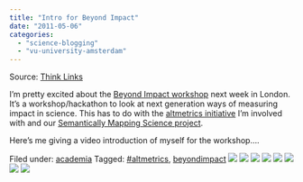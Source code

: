```yaml
---
title: "Intro for Beyond Impact"
date: "2011-05-06"
categories: 
  - "science-blogging"
  - "vu-university-amsterdam"
---
```


Source: [Think Links](http://thinklinks.wordpress.com/feed/)

I’m pretty excited about the [Beyond Impact workshop](http://beyond-impact.org/?page_id=64) next week in London. It’s a workshop/hackathon to look at next generation ways of measuring impact in science. This has to do with the [altmetrics initiative](http://www.altmetrics.org) I’m involved with and our [Semantically Mapping Science project](http://wws.sms-project.org).

Here’s me giving a video introduction of myself for the workshop….

  
Filed under: [academia](http://thinklinks.wordpress.com/category/academia/) Tagged: [#altmetrics](http://thinklinks.wordpress.com/tag/altmetrics/), [beyondimpact](http://thinklinks.wordpress.com/tag/beyondimpact/) [![](http://feeds.wordpress.com/1.0/comments/thinklinks.wordpress.com/292/)](http://feeds.wordpress.com/1.0/gocomments/thinklinks.wordpress.com/292/) [![](http://feeds.wordpress.com/1.0/delicious/thinklinks.wordpress.com/292/)](http://feeds.wordpress.com/1.0/godelicious/thinklinks.wordpress.com/292/) [![](http://feeds.wordpress.com/1.0/facebook/thinklinks.wordpress.com/292/)](http://feeds.wordpress.com/1.0/gofacebook/thinklinks.wordpress.com/292/) [![](http://feeds.wordpress.com/1.0/twitter/thinklinks.wordpress.com/292/)](http://feeds.wordpress.com/1.0/gotwitter/thinklinks.wordpress.com/292/) [![](http://feeds.wordpress.com/1.0/stumble/thinklinks.wordpress.com/292/)](http://feeds.wordpress.com/1.0/gostumble/thinklinks.wordpress.com/292/) [![](http://feeds.wordpress.com/1.0/digg/thinklinks.wordpress.com/292/)](http://feeds.wordpress.com/1.0/godigg/thinklinks.wordpress.com/292/) [![](http://feeds.wordpress.com/1.0/reddit/thinklinks.wordpress.com/292/)](http://feeds.wordpress.com/1.0/goreddit/thinklinks.wordpress.com/292/) ![](http://stats.wordpress.com/b.gif?host=thinklinks.wordpress.com&blog=5274753&post=292&subd=thinklinks&ref=&feed=1)
